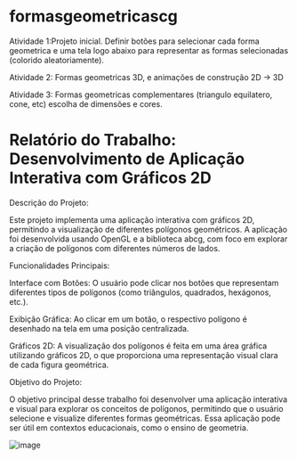 # formasgeometricascg

Atividade 1:Projeto inicial. Definir botões para selecionar cada forma geometrica e uma tela logo abaixo para representar as formas selecionadas (colorido aleatoriamente).

Atividade 2: Formas geometricas 3D, e animações de construção 2D -> 3D

Atividade 3: Formas geometricas complementares (triangulo equilatero, cone, etc) escolha de dimensões e cores.

# Relatório do Trabalho: Desenvolvimento de Aplicação Interativa com Gráficos 2D

Descrição do Projeto:

Este projeto implementa uma aplicação interativa com gráficos 2D, permitindo a visualização de diferentes polígonos geométricos. A aplicação foi desenvolvida usando OpenGL e a biblioteca abcg, com foco em explorar a criação de polígonos com diferentes números de lados.

Funcionalidades Principais: 

Interface com Botões:
O usuário pode clicar nos botões que representam diferentes tipos de polígonos (como triângulos, quadrados, hexágonos, etc.).

Exibição Gráfica: 
Ao clicar em um botão, o respectivo polígono é desenhado na tela em uma posição centralizada.

Gráficos 2D: 
A visualização dos polígonos é feita em uma área gráfica utilizando gráficos 2D, o que proporciona uma representação visual clara de cada figura geométrica.

Objetivo do Projeto:

O objetivo principal desse trabalho foi desenvolver uma aplicação interativa e visual para explorar os conceitos de polígonos, permitindo que o usuário selecione e visualize diferentes formas geométricas. Essa aplicação pode ser útil em contextos educacionais, como o ensino de geometria.      

![image](https://github.com/user-attachments/assets/f04985c6-cad4-4ae5-adf6-a946b46812e4)
